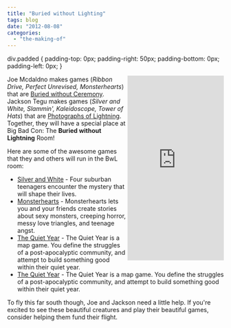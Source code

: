 ```yaml
---
title: "Buried without Lighting"
tags: blog
date: "2012-08-08"
categories: 
  - "the-making-of"
---
```


div.padded { padding-top: 0px; padding-right: 50px; padding-bottom: 0px; padding-left: 0px; }

<iframe src="http://www.indiegogo.com/project/198936/widget" frameborder="0" scrolling="no" align="right" width="224px" height="429px"></iframe>

Joe Mcdaldno makes games (_Ribbon Drive, Perfect Unrevised, Monsterhearts_) that are [Buried without Ceremony](http://buriedwithoutceremony.com/). Jackson Tegu makes games (_Silver and White, Slammin', Kaleidoscope, Tower of Hats_) that are [Photographs of Lightning](http://www.photographsoflightning.com/). Together, they will have a special place at Big Bad Con: The **Buried without Lightning** Room!

Here are some of the awesome games that they and others will run in the BwL room:

- [Silver and White](http://www.bigbadcon.com/events/silver-and-white/ "Silver and White") - Four suburban teenagers encounter the mystery that will shape their lives.
- [Monsterhearts](http://www.bigbadcon.com/events/monsterhearts/ "Monsterhearts") - Monsterhearts lets you and your friends create stories about sexy monsters, creeping horror, messy love triangles, and teenage angst.
- [The Quiet Year](http://www.bigbadcon.com/events/the-quiet-year-01/ "The Quiet Year") - The Quiet Year is a map game. You define the struggles of a post-apocalyptic community, and attempt to build something good within their quiet year.
- [The Quiet Year](http://www.bigbadcon.com/events/the-quiet-year-02/ "The Quiet Year") - The Quiet Year is a map game. You define the struggles of a post-apocalyptic community, and attempt to build something good within their quiet year.

To fly this far south though, Joe and Jackson need a little help. If you're excited to see these beautiful creatures and play their beautiful games, consider helping them fund their flight.

